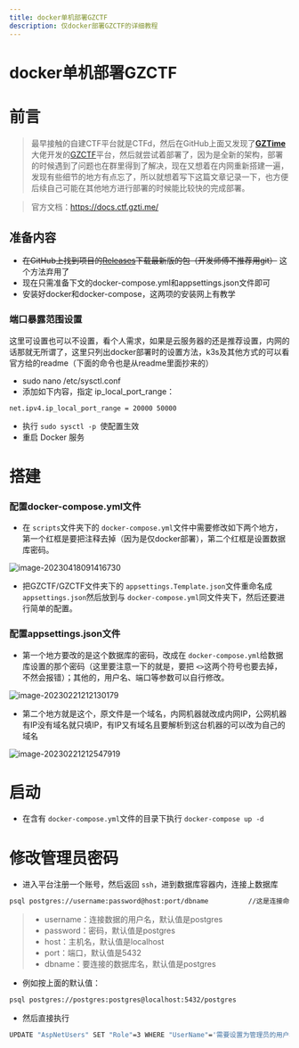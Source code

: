 ```yaml
---
title: docker单机部署GZCTF
description: 仅docker部署GZCTF的详细教程
---
```

# docker单机部署GZCTF

# 前言

> 最早接触的自建CTF平台就是CTFd，然后在GitHub上面又发现了[**GZTime**](https://blog.gztime.cc/)大佬开发的[GZCTF](https://github.com/GZTimeWalker/GZCTF)平台，然后就尝试着部署了，因为是全新的架构，部署的时候遇到了问题也在群里得到了解决，现在又想着在内网重新搭建一遍，发现有些细节的地方有点忘了，所以就想着写下这篇文章记录一下，也方便后续自己可能在其他地方进行部署的时候能比较快的完成部署。

> 官方文档：https://docs.ctf.gzti.me/

## 准备内容

- ~~在GitHub上找到项目的[Releases](https://github.com/GZTimeWalker/GZCTF/releases)下载最新版的包（开发师傅不推荐用git）~~ 这个方法弃用了
- 现在只需准备下文的docker-compose.yml和appsettings.json文件即可
- 安装好docker和docker-compose，这两项的安装网上有教学

### 端口暴露范围设置

这里可设置也可以不设置，看个人需求，如果是云服务器的还是推荐设置，内网的话那就无所谓了，这里只列出docker部署时的设置方法，k3s及其他方式的可以看官方给的readme（下面的命令也是从readme里面抄来的）

- sudo nano /etc/sysctl.conf
- 添加如下内容，指定 ip_local_port_range：

```plain
net.ipv4.ip_local_port_range = 20000 50000
```

- 执行 `sudo sysctl -p `使配置生效
- 重启 Docker 服务

# 搭建

### 配置docker-compose.yml文件

- 在 `scripts`文件夹下的 `docker-compose.yml`文件中需要修改如下两个地方，第一个红框是要把注释去掉（因为是仅docker部署），第二个红框是设置数据库密码。

![image-20230418091416730](https://alpha-blog-1300014916.cos.ap-guangzhou.myqcloud.com/img/image-20230418091416730.png)

- 把GZCTF/GZCTF文件夹下的 `appsettings.Template.json`文件重命名成 `appsettings.json`然后放到与 `docker-compose.yml`同文件夹下，然后还要进行简单的配置。

### 配置appsettings.json文件

- 第一个地方要改的是这个数据库的密码，改成在 `docker-compose.yml`给数据库设置的那个密码（这里要注意一下的就是，要把 `<>`这两个符号也要去掉，不然会报错）；其他的，用户名、端口等参数可以自行修改。

![image-20230221212130179](https://alpha-blog-1300014916.cos.ap-guangzhou.myqcloud.com/img/image-20230221212130179.png)

- 第二个地方就是这个，原文件是一个域名，内网机器就改成内网IP，公网机器有IP没有域名就只填IP，有IP又有域名且要解析到这台机器的可以改为自己的域名

![image-20230221212547919](https://alpha-blog-1300014916.cos.ap-guangzhou.myqcloud.com/img/image-20230221212547919.png)

# 启动

- 在含有 `docker-compose.yml`文件的目录下执行 `docker-compose up -d`

# 修改管理员密码

- 进入平台注册一个账号，然后返回 `ssh`，进到数据库容器内，连接上数据库

```bash
psql postgres://username:password@host:port/dbname			//这是连接命令
```

> - username：连接数据的用户名，默认值是postgres
> - password：密码，默认值是postgres
> - host：主机名，默认值是localhost
> - port：端口，默认值是5432
> - dbname：要连接的数据库名，默认值是postgres

- 例如按上面的默认值：

```bash
psql postgres://postgres:postgres@localhost:5432/postgres
```

- 然后直接执行

```bash
UPDATE "AspNetUsers" SET "Role"=3 WHERE "UserName"='需要设置为管理员的用户名';
```
